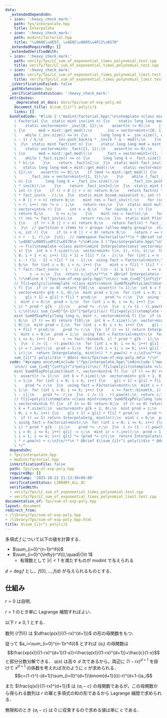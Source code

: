 ```yaml
---
data:
  _extendedDependsOn:
  - icon: ':heavy_check_mark:'
    path: fps/interpolate.hpp
    title: Interpolate
  - icon: ':heavy_check_mark:'
    path: modint/factorial.hpp
    title: "\u968E\u4E57, \u4E8C\u9805\u4FC2\u6570"
  _extendedRequiredBy: []
  _extendedVerifiedWith:
  - icon: ':heavy_check_mark:'
    path: verify/fps/LC_sum_of_exponential_times_polynomial.test.cpp
    title: verify/fps/LC_sum_of_exponential_times_polynomial.test.cpp
  - icon: ':heavy_check_mark:'
    path: verify/fps/LC_sum_of_exponential_times_polynomial_limit.test.cpp
    title: verify/fps/LC_sum_of_exponential_times_polynomial_limit.test.cpp
  _isVerificationFailed: false
  _pathExtension: hpp
  _verificationStatusIcon: ':heavy_check_mark:'
  attributes:
    _deprecated_at_docs: docs/fps/sum-of-exp-poly.md
    document_title: $\sum_{i}r^i poly(i)$
    links: []
  bundledCode: "#line 2 \"modint/factorial.hpp\"\n\ntemplate <class mint>\nstruct\
    \ Factorial {\n  static mint inv(int n) {\n    static long long mod = mint::get_mod();\n\
    \    static vector<mint> _inv({0, 1});\n    assert(n != 0);\n    if (mod != mint::get_mod())\
    \ {\n      mod = mint::get_mod();\n      _inv = vector<mint>({0, 1});\n    }\n\
    \    while (_inv.size() <= n) {\n      long long k = _inv.size(), q = (mod + k\
    \ - 1) / k;\n      _inv.push_back(q * _inv[k * q - mod]);\n    }\n    return _inv[n];\n\
    \  }\n  static mint fact(int n) {\n    static long long mod = mint::get_mod();\n\
    \    static vector<mint> _fact({1, 1});\n    assert(n >= 0);\n    if (mod != mint::get_mod())\
    \ {\n      mod = mint::get_mod();\n      _fact = vector<mint>({1, 1});\n    }\n\
    \    while (_fact.size() <= n) {\n      long long k = _fact.size();\n      _fact.push_back(_fact.back()\
    \ * k);\n    }\n    return _fact[n];\n  }\n  static mint fact_inv(int n) {\n \
    \   static long long mod = mint::get_mod();\n    static vector<mint> _fact_inv({1,\
    \ 1});\n    assert(n >= 0);\n    if (mod != mint::get_mod()) {\n      mod = mint::get_mod();\n\
    \      _fact_inv = vector<mint>({1, 1});\n    }\n    while (_fact_inv.size() <=\
    \ n) {\n      long long k = _fact_inv.size();\n      _fact_inv.push_back(_fact_inv.back()\
    \ * inv(k));\n    }\n    return _fact_inv[n];\n  }\n  static mint binom(int n,\
    \ int r) {\n    if (r < 0 || r > n) return 0;\n    return fact(n) * fact_inv(r)\
    \ * fact_inv(n - r);\n  }\n  static mint binom_naive(int n, int r) {\n    if (r\
    \ < 0 || r > n) return 0;\n    mint res = fact_inv(r);\n    for (int i = 0; i\
    \ < r; i++) res *= n - i;\n    return res;\n  }\n  static mint multinom(const\
    \ vector<int>& r) {\n    int n = 0;\n    for (auto& x : r) {\n      if (x < 0)\
    \ return 0;\n      n += x;\n    }\n    mint res = fact(n);\n    for (auto& x :\
    \ r) res *= fact_inv(x);\n    return res;\n  }\n  static mint P(int n, int r)\
    \ {\n    if (r < 0 || r > n) return 0;\n    return fact(n) * fact_inv(n - r);\n\
    \  }\n  // partition n items to r groups (allow empty group)\n  static mint H(int\
    \ n, int r) {\n    if (n < 0 || r < 0) return 0;\n    return r == 0 ? 1 : binom(n\
    \ + r - 1, r);\n  }\n};  // namespace Factorial\n/**\n * @brief \u968E\u4E57,\
    \ \u4E8C\u9805\u4FC2\u6570\n */\n#line 3 \"fps/interpolate.hpp\"\n\n// f(0),f(1),...,f(n-1)\
    \ -> f(x)\ntemplate <class mint>\nmint Interpolate(const vector<mint>& f, mint\
    \ x) {\n  int n = f.size();\n  vector<mint> l(n, 1), r(n, 1);\n  for (int i =\
    \ 0; i + 1 < n; i++) l[i + 1] = l[i] * (x - i);\n  for (int i = n - 1; i > 0;\
    \ i--) r[i - 1] = r[i] * (x - i);\n  using fact = Factorial<mint>;\n  mint s =\
    \ 0;\n  for (int i = 0; i < n; i++) {\n    mint v = f[i] * l[i] * r[i] * fact::fact_inv(i)\
    \ * fact::fact_inv(n - 1 - i);\n    if ((n - i) & 1)\n      s += v;\n    else\n\
    \      s -= v;\n  }\n  return s;\n}\n/**\n * @brief Interpolate\n * @docs docs/fps/interpolate.md\n\
    \ */\n#line 4 \"fps/sum-of-exp-poly.hpp\"\n\n// sum_{i=0}^{infty}r^i*poly(i)\n\
    // f[i]=poly(i)\ntemplate <class mint>\nmint SumOfExpPolyLimit(mint r, vector<mint>&\
    \ f) {\n  if (r == 0) return f[0];\n  assert(r != 1);\n  int k = f.size();\n \
    \ vector<mint> g(k + 1, 0);\n  mint prod = 1;\n  for (int i = 0; i < k; i++) {\n\
    \    g[i + 1] = g[i] + f[i] * prod;\n    prod *= r;\n  }\n  using fact = Factorial<mint>;\n\
    \  mint c = 0;\n  prod = 1;\n  for (int i = 0; i <= k; i++) {\n    c += fact::binom(k,\
    \ i) * prod * g[k - i];\n    prod *= -r;\n  }\n  c /= (1 - r).pow(k);\n  return\
    \ c;\n}\n// sum_{i=0}^{n-1}r^i*poly(i)\n// f[i]=poly(i)\ntemplate <class mint>\n\
    mint SumOfExpPoly(long long n, mint r, vector<mint>& f) {\n  if (n <= 0) return\
    \ 0;\n  if (r == 0) return f[0];\n  int k = f.size();\n  vector<mint> g(k + 1,\
    \ 0);\n  mint prod = 1;\n  for (int i = 0; i < k; i++) {\n    g[i + 1] = g[i]\
    \ + f[i] * prod;\n    prod *= r;\n  }\n  if (r == 1) return Interpolate(g, mint(n));\n\
    \  mint c = 0;\n  prod = 1;\n  using fact = Factorial<mint>;\n  for (int i = 0;\
    \ i <= k; i++) {\n    c += fact::binom(k, i) * prod * g[k - i];\n    prod *= -r;\n\
    \  }\n  c /= (1 - r).pow(k);\n  for (int i = 0; i <= k; i++) g[i] -= c;\n  mint\
    \ ir = r.inv();\n  prod = 1;\n  for (int i = 1; i <= k; i++) g[i] *= (prod *=\
    \ ir);\n  return Interpolate(g, mint(n)) * r.pow(n) + c;\n}\n/**\n * @brief $\\\
    sum_{i}r^i poly(i)$\n * @docs docs/fps/sum-of-exp-poly.md\n */\n"
  code: "#pragma once\n#include \"fps/interpolate.hpp\"\n#include \"modint/factorial.hpp\"\
    \n\n// sum_{i=0}^{infty}r^i*poly(i)\n// f[i]=poly(i)\ntemplate <class mint>\n\
    mint SumOfExpPolyLimit(mint r, vector<mint>& f) {\n  if (r == 0) return f[0];\n\
    \  assert(r != 1);\n  int k = f.size();\n  vector<mint> g(k + 1, 0);\n  mint prod\
    \ = 1;\n  for (int i = 0; i < k; i++) {\n    g[i + 1] = g[i] + f[i] * prod;\n\
    \    prod *= r;\n  }\n  using fact = Factorial<mint>;\n  mint c = 0;\n  prod =\
    \ 1;\n  for (int i = 0; i <= k; i++) {\n    c += fact::binom(k, i) * prod * g[k\
    \ - i];\n    prod *= -r;\n  }\n  c /= (1 - r).pow(k);\n  return c;\n}\n// sum_{i=0}^{n-1}r^i*poly(i)\n\
    // f[i]=poly(i)\ntemplate <class mint>\nmint SumOfExpPoly(long long n, mint r,\
    \ vector<mint>& f) {\n  if (n <= 0) return 0;\n  if (r == 0) return f[0];\n  int\
    \ k = f.size();\n  vector<mint> g(k + 1, 0);\n  mint prod = 1;\n  for (int i =\
    \ 0; i < k; i++) {\n    g[i + 1] = g[i] + f[i] * prod;\n    prod *= r;\n  }\n\
    \  if (r == 1) return Interpolate(g, mint(n));\n  mint c = 0;\n  prod = 1;\n \
    \ using fact = Factorial<mint>;\n  for (int i = 0; i <= k; i++) {\n    c += fact::binom(k,\
    \ i) * prod * g[k - i];\n    prod *= -r;\n  }\n  c /= (1 - r).pow(k);\n  for (int\
    \ i = 0; i <= k; i++) g[i] -= c;\n  mint ir = r.inv();\n  prod = 1;\n  for (int\
    \ i = 1; i <= k; i++) g[i] *= (prod *= ir);\n  return Interpolate(g, mint(n))\
    \ * r.pow(n) + c;\n}\n/**\n * @brief $\\sum_{i}r^i poly(i)$\n * @docs docs/fps/sum-of-exp-poly.md\n\
    \ */"
  dependsOn:
  - fps/interpolate.hpp
  - modint/factorial.hpp
  isVerificationFile: false
  path: fps/sum-of-exp-poly.hpp
  requiredBy: []
  timestamp: '2025-10-21 21:13:36+09:00'
  verificationStatus: LIBRARY_ALL_AC
  verifiedWith:
  - verify/fps/LC_sum_of_exponential_times_polynomial.test.cpp
  - verify/fps/LC_sum_of_exponential_times_polynomial_limit.test.cpp
documentation_of: fps/sum-of-exp-poly.hpp
layout: document
redirect_from:
- /library/fps/sum-of-exp-poly.hpp
- /library/fps/sum-of-exp-poly.hpp.html
title: $\sum_{i}r^i poly(i)$
---
```

多項式 $f$ について以下の値を計算する．

- $\sum_{i=0}^{n-1}r^if(i)$
- $\sum_{i=0}^{\infty}r^if(i),\quad|r|\lt 1$
  - 有理数として $|r|\lt 1$ を満たすものが modint で与えられる

$d=\deg f$ とし，$f(0),\dots,f(d)$ が与えられるものとする．

## 仕組み

$r=0$ は自明．

$r=1$ のとき単に Lagrange 補間すればよい．

以下 $r\neq 0,1$ とする．

数列 $\{r^if(i)\}$ は $\dfrac{p(x)}{(1-rx)^{d+1}}$ の形の母関数をもつ．

従って $a_i=\sum_{i=0}^{n-1}r^if(i)$ とすれば $\{a_i\}$ の母関数は
$$\frac{xp(x)}{(1-rx)^{d+1}(1-x)}=\frac{q(x)}{(1-rx)^{d+1}}+\frac{c}{1-x}$$
と部分分数分解できる．
$q(x)$ は高々 $d$ 次であるから，両辺に $(1-rx)^{d+1}$ を掛けて $x^{d+1}$ の係数を考えれば次のように $c$ が求められる．
$$c=(1-r)^{-(d+1)}\sum_{i=0}^{d+1}\binom{d+1}{i}(-r)^{d+1-i}a_i$$

また $\frac{q(x)}{(1-rx)^{d+1}}$ は $\{a_i-c\}$ の母関数であるが，この母関数から得られる数列は $r$ の冪と多項式の和の形であるから Lagrange 補間で求められる．

無限和のとき $\{a_i-c\}$ は $0$ に収束するので求める値は単に $c$ である．